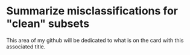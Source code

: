 # Summarize misclassifications for "clean" subsets

This area of my github will be dedicated to what is on the card with this associated title.
